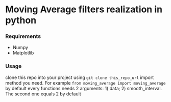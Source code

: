 # Moving Average filters realization in python
### Requirements
* Numpy
* Matplotlib
### Usage 
clone this repo into your project using `git clone this_repo_url` 
import method you need. For example `from moving_average import moving_average`
by default every functions needs 2 arguments: 1) data; 2) smooth_interval. The second one equals 2 by default